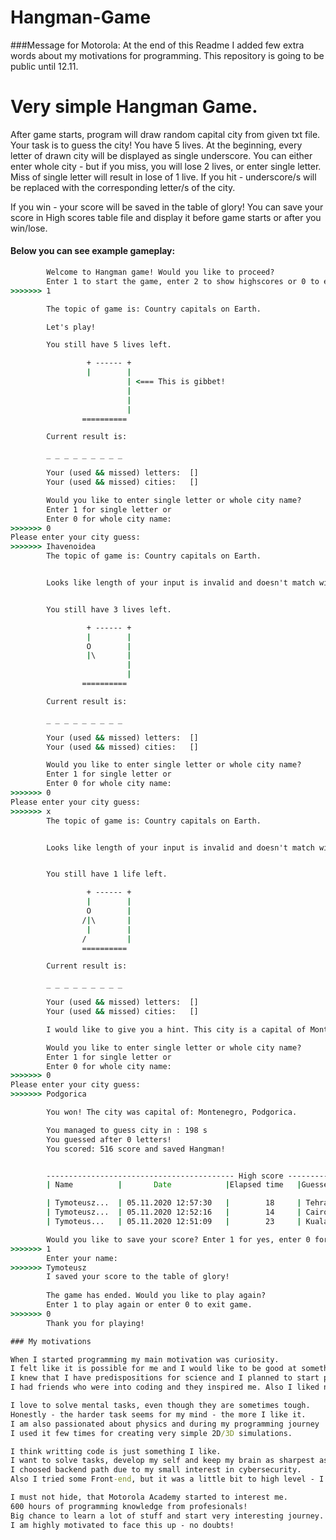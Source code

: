 # Hangman-Game

###Message for Motorola:
At the end of this Readme I added few extra words about my motivations for programming. This repository is going to be public until 12.11.

# Very simple Hangman Game. 

After game starts, program will draw random capital city from given txt file. Your task is to guess the city! 
You have 5 lives. At the beginning, every letter of drawn city will be displayed as single underscore.
You can either enter whole city - but if you miss, you will lose 2 lives, or enter single letter. Miss of single letter will result in lose of 1 live. 
If you hit - underscore/s will be replaced with the corresponding letter/s of the city. 

If you win - your score will be saved in the table of glory! You can save your score in High scores table file and display it before game starts or after you win/lose.

#### Below you can see example gameplay:

```cmd
        Welcome to Hangman game! Would you like to proceed?
        Enter 1 to start the game, enter 2 to show highscores or 0 to exit application.
>>>>>>> 1

        The topic of game is: Country capitals on Earth.

        Let's play!

        You still have 5 lives left.

                 + ------ +
                 |        |
                          | <=== This is gibbet!
                          |
                          |
                          |
                ==========

        Current result is:

        _ _ _ _ _ _ _ _ _

        Your (used && missed) letters:  []
        Your (used && missed) cities:   []

        Would you like to enter single letter or whole city name?
        Enter 1 for single letter or
        Enter 0 for whole city name:
>>>>>>> 0
Please enter your city guess:
>>>>>>> Ihavenoidea
        The topic of game is: Country capitals on Earth.


        Looks like length of your input is invalid and doesn't match with hidden city. As a result you lost two lives!


        You still have 3 lives left.

                 + ------ +
                 |        |
                 O        |
                 |\       |
                          |
                          |
                ==========

        Current result is:

        _ _ _ _ _ _ _ _ _

        Your (used && missed) letters:  []
        Your (used && missed) cities:   []

        Would you like to enter single letter or whole city name?
        Enter 1 for single letter or
        Enter 0 for whole city name:
>>>>>>> 0
Please enter your city guess:
>>>>>>> x
        The topic of game is: Country capitals on Earth.


        Looks like length of your input is invalid and doesn't match with hidden city. As a result you lost two lives!


        You still have 1 life left.

                 + ------ +
                 |        |
                 O        |
                /|\       |
                 |        |
                /         |
                ==========

        Current result is:

        _ _ _ _ _ _ _ _ _

        Your (used && missed) letters:  []
        Your (used && missed) cities:   []

        I would like to give you a hint. This city is a capital of Montenegro

        Would you like to enter single letter or whole city name?
        Enter 1 for single letter or
        Enter 0 for whole city name:
>>>>>>> 0
Please enter your city guess:
>>>>>>> Podgorica

        You won! The city was capital of: Montenegro, Podgorica.

        You managed to guess city in : 198 s
        You guessed after 0 letters!
        You scored: 516 score and saved Hangman!


        ------------------------------------------ High score ---------------------------------------------------
        | Name          |       Date            |Elapsed time   |Guessed city                   |       Score   |

        | Tymoteusz...  | 05.11.2020 12:57:30   |        18     | Tehran                        |       588     |
        | Tymoteusz...  | 05.11.2020 12:52:16   |        14     | Cairo                         |       500     |
        | Tymoteus...   | 05.11.2020 12:51:09   |        23     | Kuala lumpur                  |       1154    |

        Would you like to save your score? Enter 1 for yes, enter 0 for no:
>>>>>>> 1
        Enter your name:
>>>>>>> Tymoteusz
        I saved your score to the table of glory!
        
        The game has ended. Would you like to play again?
        Enter 1 to play again or enter 0 to exit game.
>>>>>>> 0
        Thank you for playing!

### My motivations

When I started programming my main motivation was curiosity. 
I felt like it is possible for me and I would like to be good at something. 
I knew that I have predispositions for science and I planned to start programming. 
I had friends who were into coding and they inspired me. Also I liked new technologies and all this stuff. 

I love to solve mental tasks, even though they are sometimes tough. 
Honestly - the harder task seems for my mind - the more I like it.
I am also passionated about physics and during my programming journey 
I used it few times for creating very simple 2D/3D simulations. 

I think writting code is just something I like. 
I want to solve tasks, develop my self and keep my brain as sharpest as possible.
I choosed backend path due to my small interest in cybersecurity. 
Also I tried some Front-end, but it was a little bit to high level - I prefer coding on lower levels and closer to the machines\servers. 

I must not hide, that Motorola Academy started to interest me. 
600 hours of programming knowledge from profesionals! 
Big chance to learn a lot of stuff and start very interesting journey. 
I am highly motivated to face this up - no doubts!
